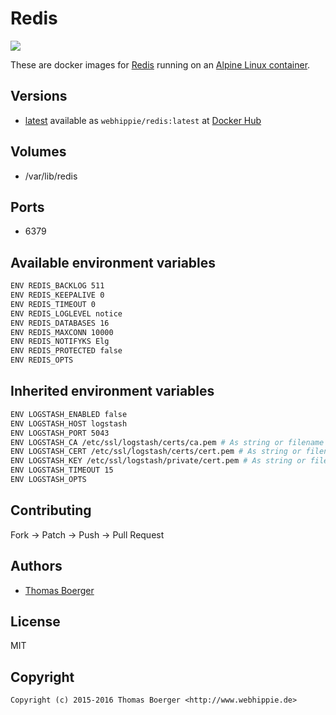 # Redis

[![](https://badge.imagelayers.io/webhippie/redis:latest.svg)](https://imagelayers.io/?images=webhippie/redis:latest 'Get your own badge on imagelayers.io')

These are docker images for [Redis](http://redis.io) running on an
[Alpine Linux container](https://registry.hub.docker.com/u/webhippie/alpine/).


## Versions

* [latest](https://github.com/dockhippie/redis/tree/master)
  available as ```webhippie/redis:latest``` at
  [Docker Hub](https://registry.hub.docker.com/u/webhippie/redis/)


## Volumes

* /var/lib/redis


## Ports

* 6379


## Available environment variables

```bash
ENV REDIS_BACKLOG 511
ENV REDIS_KEEPALIVE 0
ENV REDIS_TIMEOUT 0
ENV REDIS_LOGLEVEL notice
ENV REDIS_DATABASES 16
ENV REDIS_MAXCONN 10000
ENV REDIS_NOTIFYKS Elg
ENV REDIS_PROTECTED false
ENV REDIS_OPTS
```


## Inherited environment variables

```bash
ENV LOGSTASH_ENABLED false
ENV LOGSTASH_HOST logstash
ENV LOGSTASH_PORT 5043
ENV LOGSTASH_CA /etc/ssl/logstash/certs/ca.pem # As string or filename
ENV LOGSTASH_CERT /etc/ssl/logstash/certs/cert.pem # As string or filename
ENV LOGSTASH_KEY /etc/ssl/logstash/private/cert.pem # As string or filename
ENV LOGSTASH_TIMEOUT 15
ENV LOGSTASH_OPTS
```


## Contributing

Fork -> Patch -> Push -> Pull Request


## Authors

* [Thomas Boerger](https://github.com/tboerger)


## License

MIT


## Copyright

```
Copyright (c) 2015-2016 Thomas Boerger <http://www.webhippie.de>
```
